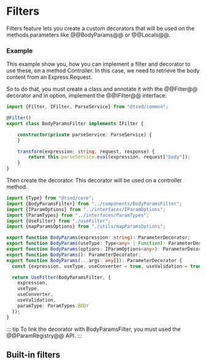 # Filters

Filters feature lets you create a custom decorators that will be 
used on the methods parameters like @@BodyParams@@ or @@Locals@@.

### Example

This example show you, how you can implement a filter and decorator to use these, on a method Controller.
In this case, we need to retrieve the body content from an Express.Request.

So to do that, you must create a class and annotate it with the @@Filter@@
decorator and in option, implement the @@IFilter@@ interface:

```typescript
import {Filter, IFilter, ParseService} from "@tsed/common";

@Filter()
export class BodyParamsFilter implements IFilter {

    constructor(private parseService: ParseService) {
    }

    transform(expression: string, request, response) {
        return this.parseService.eval(expression, request["body"]);
    }
}
```

Then create the decorator. This decorator will be used on a controller method.

```typescript
import {Type} from "@tsed/core";
import {BodyParamsFilter} from "../components/BodyParamsFilter";
import {IParamOptions} from "../interfaces/IParamOptions";
import {ParamTypes} from "../interfaces/ParamTypes";
import {UseFilter} from "./useFilter";
import {mapParamsOptions} from "./utils/mapParamsOptions";

export function BodyParams(expression: string): ParameterDecorator;
export function BodyParams(useType: Type<any> | Function): ParameterDecorator;
export function BodyParams(options: IParamOptions<any>): ParameterDecorator;
export function BodyParams(): ParameterDecorator;
export function BodyParams(...args: any[]): ParameterDecorator {
  const {expression, useType, useConverter = true, useValidation = true} = mapParamsOptions(args);

  return UseFilter(BodyParamsFilter, {
    expression,
    useType,
    useConverter,
    useValidation,
    paramType: ParamTypes.BODY
  });
}

```

::: tip
To link the decorator with BodyParamsFilter, you must used the @@ParamRegistry@@ API.
:::

## Built-in filters

<ApiList query="symbolName.endsWith('Filter') && symbolType === 'class'" />
